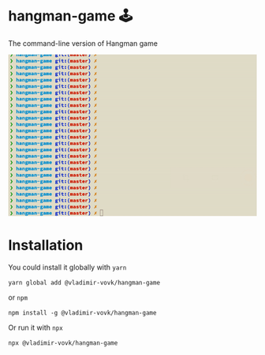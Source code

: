 hangman-game 🕹
============

The command-line version of Hangman game

<img src="./screen.gif" width="700"></img>

# Installation

You could install it globally with `yarn`

```
yarn global add @vladimir-vovk/hangman-game
```

or `npm`

```
npm install -g @vladimir-vovk/hangman-game
```

Or run it with `npx`

```
npx @vladimir-vovk/hangman-game
```
